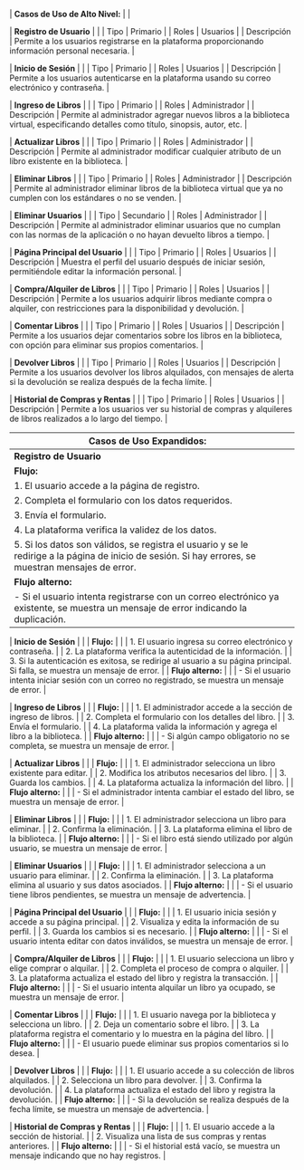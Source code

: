 | **Casos de Uso de Alto Nivel:** | |


| **Registro de Usuario** | |
| Tipo | Primario |
| Roles | Usuarios |
| Descripción | Permite a los usuarios registrarse en la plataforma proporcionando información personal necesaria. |


| **Inicio de Sesión** | |
| Tipo | Primario |
| Roles | Usuarios |
| Descripción | Permite a los usuarios autenticarse en la plataforma usando su correo electrónico y contraseña. |

| **Ingreso de Libros** | |
| Tipo | Primario |
| Roles | Administrador |
| Descripción | Permite al administrador agregar nuevos libros a la biblioteca virtual, especificando detalles como título, sinopsis, autor, etc. |

| **Actualizar Libros** | |
| Tipo | Primario |
| Roles | Administrador |
| Descripción | Permite al administrador modificar cualquier atributo de un libro existente en la biblioteca. |

| **Eliminar Libros** | |
| Tipo | Primario |
| Roles | Administrador |
| Descripción | Permite al administrador eliminar libros de la biblioteca virtual que ya no cumplen con los estándares o no se venden. |

| **Eliminar Usuarios** | |
| Tipo | Secundario |
| Roles | Administrador |
| Descripción | Permite al administrador eliminar usuarios que no cumplan con las normas de la aplicación o no hayan devuelto libros a tiempo. |

| **Página Principal del Usuario** | |
| Tipo | Primario |
| Roles | Usuarios |
| Descripción | Muestra el perfil del usuario después de iniciar sesión, permitiéndole editar la información personal. |

| **Compra/Alquiler de Libros** | |
| Tipo | Primario |
| Roles | Usuarios |
| Descripción | Permite a los usuarios adquirir libros mediante compra o alquiler, con restricciones para la disponibilidad y devolución. |

| **Comentar Libros** | |
| Tipo | Primario |
| Roles | Usuarios |
| Descripción | Permite a los usuarios dejar comentarios sobre los libros en la biblioteca, con opción para eliminar sus propios comentarios. |

| **Devolver Libros** | |
| Tipo | Primario |
| Roles | Usuarios |
| Descripción | Permite a los usuarios devolver los libros alquilados, con mensajes de alerta si la devolución se realiza después de la fecha límite. |

| **Historial de Compras y Rentas** | |
| Tipo | Primario |
| Roles | Usuarios |
| Descripción | Permite a los usuarios ver su historial de compras y alquileres de libros realizados a lo largo del tiempo. |

| **Casos de Uso Expandidos:** | |
| --- | --- |
| **Registro de Usuario** | |
| **Flujo:** | |
| 1. El usuario accede a la página de registro. |
| 2. Completa el formulario con los datos requeridos. |
| 3. Envía el formulario. |
| 4. La plataforma verifica la validez de los datos. |
| 5. Si los datos son válidos, se registra el usuario y se le redirige a la página de inicio de sesión. Si hay errores, se muestran mensajes de error. |
| **Flujo alterno:** | |
| - Si el usuario intenta registrarse con un correo electrónico ya existente, se muestra un mensaje de error indicando la duplicación. |

| **Inicio de Sesión** | |
| **Flujo:** | |
| 1. El usuario ingresa su correo electrónico y contraseña. |
| 2. La plataforma verifica la autenticidad de la información. |
| 3. Si la autenticación es exitosa, se redirige al usuario a su página principal. Si falla, se muestra un mensaje de error. |
| **Flujo alterno:** | |
| - Si el usuario intenta iniciar sesión con un correo no registrado, se muestra un mensaje de error. |

| **Ingreso de Libros** | |
| **Flujo:** | |
| 1. El administrador accede a la sección de ingreso de libros. |
| 2. Completa el formulario con los detalles del libro. |
| 3. Envía el formulario. |
| 4. La plataforma valida la información y agrega el libro a la biblioteca. |
| **Flujo alterno:** | |
| - Si algún campo obligatorio no se completa, se muestra un mensaje de error. |

| **Actualizar Libros** | |
| **Flujo:** | |
| 1. El administrador selecciona un libro existente para editar. |
| 2. Modifica los atributos necesarios del libro. |
| 3. Guarda los cambios. |
| 4. La plataforma actualiza la información del libro. |
| **Flujo alterno:** | |
| - Si el administrador intenta cambiar el estado del libro, se muestra un mensaje de error. |

| **Eliminar Libros** | |
| **Flujo:** | |
| 1. El administrador selecciona un libro para eliminar. |
| 2. Confirma la eliminación. |
| 3. La plataforma elimina el libro de la biblioteca. |
| **Flujo alterno:** | |
| - Si el libro está siendo utilizado por algún usuario, se muestra un mensaje de error. |

| **Eliminar Usuarios** | |
| **Flujo:** | |
| 1. El administrador selecciona a un usuario para eliminar. |
| 2. Confirma la eliminación. |
| 3. La plataforma elimina al usuario y sus datos asociados. |
| **Flujo alterno:** | |
| - Si el usuario tiene libros pendientes, se muestra un mensaje de advertencia. |

| **Página Principal del Usuario** | |
| **Flujo:** | |
| 1. El usuario inicia sesión y accede a su página principal. |
| 2. Visualiza y edita la información de su perfil. |
| 3. Guarda los cambios si es necesario. |
| **Flujo alterno:** | |
| - Si el usuario intenta editar con datos inválidos, se muestra un mensaje de error. |

| **Compra/Alquiler de Libros** | |
| **Flujo:** | |
| 1. El usuario selecciona un libro y elige comprar o alquilar. |
| 2. Completa el proceso de compra o alquiler. |
| 3. La plataforma actualiza el estado del libro y registra la transacción. |
| **Flujo alterno:** | |
| - Si el usuario intenta alquilar un libro ya ocupado, se muestra un mensaje de error. |

| **Comentar Libros** | |
| **Flujo:** | |
| 1. El usuario navega por la biblioteca y selecciona un libro. |
| 2. Deja un comentario sobre el libro. |
| 3. La plataforma registra el comentario y lo muestra en la página del libro. |
| **Flujo alterno:** | |
| - El usuario puede eliminar sus propios comentarios si lo desea. |

| **Devolver Libros** | |
| **Flujo:** | |
| 1. El usuario accede a su colección de libros alquilados. |
| 2. Selecciona un libro para devolver. |
| 3. Confirma la devolución. |
| 4. La plataforma actualiza el estado del libro y registra la devolución. |
| **Flujo alterno:** | |
| - Si la devolución se realiza después de la fecha límite, se muestra un mensaje de advertencia. |

| **Historial de Compras y Rentas** | |
| **Flujo:** | |
| 1. El usuario accede a la sección de historial. |
| 2. Visualiza una lista de sus compras y rentas anteriores. |
| **Flujo alterno:** | |
| - Si el historial está vacío, se muestra un mensaje indicando que no hay registros. |
